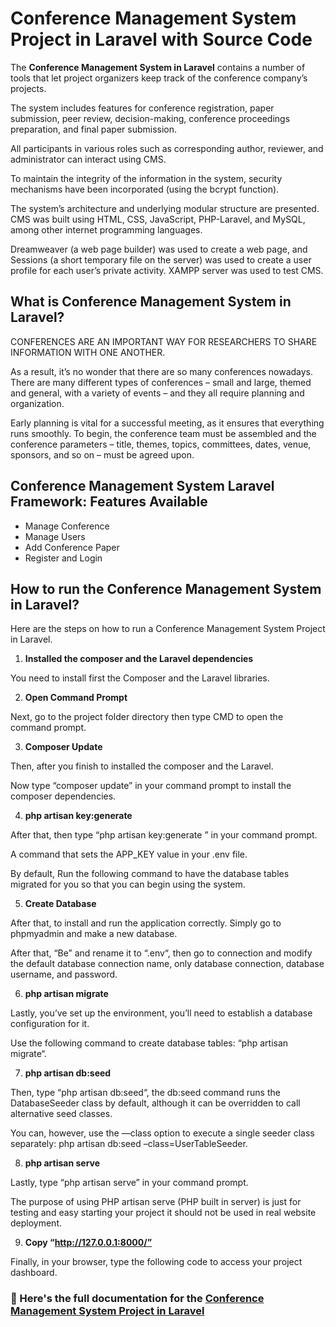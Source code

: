 # Conference Management System Project in Laravel with Source Code

The **Conference Management System in Laravel** contains a number of tools that let project organizers keep track of the conference company’s projects.

The system includes features for conference registration, paper submission, peer review, decision-making, conference proceedings preparation, and final paper submission.

All participants in various roles such as corresponding author, reviewer, and administrator can interact using CMS. 

To maintain the integrity of the information in the system, security mechanisms have been incorporated (using the bcrypt function).

The system’s architecture and underlying modular structure are presented. CMS was built using HTML, CSS, JavaScript, PHP-Laravel, and MySQL, among other internet programming languages.

Dreamweaver (a web page builder) was used to create a web page, and Sessions (a short temporary file on the server) was used to create a user profile for each user’s private activity. XAMPP server was used to test CMS.

## What is Conference Management System in Laravel?

CONFERENCES ARE AN IMPORTANT WAY FOR RESEARCHERS TO SHARE INFORMATION WITH ONE ANOTHER.

As a result, it’s no wonder that there are so many conferences nowadays. There are many different types of conferences – small and large, themed and general, with a variety of events – and they all require planning and organization.

Early planning is vital for a successful meeting, as it ensures that everything runs smoothly. To begin, the conference team must be assembled and the conference parameters – title, themes, topics, committees, dates, venue, sponsors, and so on – must be agreed upon.

## Conference Management System Laravel Framework: Features Available 

* Manage Conference
* Manage Users
* Add Conference Paper
* Register and Login

## How to run the Conference Management System in Laravel?

Here are the steps on how to run a Conference Management System Project in Laravel.

1. **Installed the composer and the Laravel dependencies**

You need to install first the Composer and the Laravel libraries.

2. **Open Command Prompt**

Next, go to the project folder directory then type CMD to open the command prompt.

3. **Composer Update**

Then, after you finish to installed the composer and the Laravel.

Now type “composer update” in your command prompt to install the composer dependencies.

4. **php artisan key:generate**

After that, then type “php artisan key:generate ” in your command prompt. 

A command that sets the APP_KEY value in your .env file. 

By default, Run the following command to have the database tables migrated for you so that you can begin using the system.

5. **Create Database**

After that, to install and run the application correctly. Simply go to phpmyadmin and make a new database. 

After that, “Be” and rename it to “.env“, then go to connection and modify the default database connection name, only database connection, database username, and password.

6. **php artisan migrate**

Lastly, you’ve set up the environment, you’ll need to establish a database configuration for it. 

Use the following command to create database tables: “php artisan migrate“.

7. **php artisan db:seed**

Then, type “php artisan db:seed“, the db:seed command runs the DatabaseSeeder class by default, although it can be overridden to call alternative seed classes. 

You can, however, use the —class option to execute a single seeder class separately: php artisan db:seed –class=UserTableSeeder.

8. **php artisan serve**

Lastly, type “php artisan serve” in your command prompt. 

The purpose of using PHP artisan serve (PHP built in server) is just for testing and easy starting your project it should not be used in real website deployment.

9. **Copy “http://127.0.0.1:8000/”**

Finally, in your browser, type the following code to access your project dashboard.


### 📌 Here's the full documentation for the [Conference Management System Project in Laravel](https://itsourcecode.com/free-projects/laravel/conference-management-system-project-in-laravel-with-source-code/)

